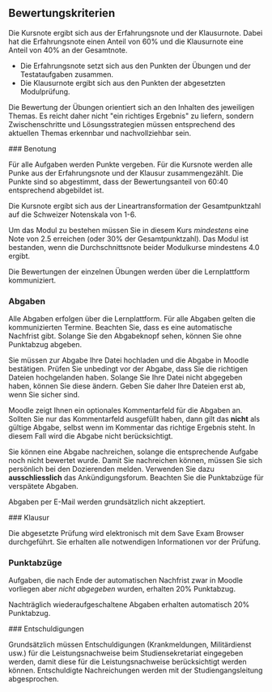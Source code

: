 ## Bewertungskriterien

Die Kursnote ergibt sich aus der Erfahrungsnote und der Klausurnote. Dabei hat die Erfahrungsnote einen Anteil von 60% und die Klausurnote eine Anteil von 40% an der Gesamtnote. 

- Die Erfahrungsnote setzt sich aus den Punkten der Übungen und der Testataufgaben zusammen.
- Die Klausurnote ergibt sich aus den Punkten der abgesetzten Modulprüfung. 

Die Bewertung der Übungen orientiert sich an den Inhalten des jeweiligen Themas. Es reicht daher nicht "ein richtiges Ergebnis" zu liefern, sondern Zwischenschritte und Lösungsstrategien müssen entsprechend des aktuellen Themas erkennbar und nachvollziehbar sein. 

### Benotung

Für alle Aufgaben werden Punkte vergeben. Für die Kursnote werden alle Punke aus der Erfahrungsnote und der Klausur zusammengezählt. Die Punkte sind so abgestimmt, dass der Bewertungsanteil von 60:40 entsprechend abgebildet ist.

Die Kursnote ergibt sich aus der Lineartransformation der Gesamtpunktzahl auf die Schweizer Notenskala von 1-6.

Um das Modul zu bestehen müssen Sie in diesem Kurs *mindestens* eine Note von 2.5 erreichen (oder 30% der Gesamtpunktzahl). Das Modul ist bestanden, wenn die Durchschnittsnote beider Modulkurse mindestens 4.0 ergibt.

Die Bewertungen der einzelnen Übungen werden über die Lernplattform kommuniziert. 

### Abgaben

Alle Abgaben erfolgen über die Lernplattform. Für alle Abgaben gelten die kommunizierten Termine. Beachten Sie, dass es eine automatische Nachfrist gibt. Solange Sie den Abgabeknopf sehen, können Sie ohne Punktabzug abgeben. 

Sie müssen zur Abgabe Ihre Datei hochladen und die Abgabe in Moodle bestätigen. Prüfen Sie unbedingt vor der Abgabe, dass Sie die richtigen Dateien  hochgelanden haben. Solange Sie Ihre Datei nicht abgegeben haben, können Sie diese ändern. Geben Sie daher Ihre Dateien erst ab, wenn Sie sicher sind.

Moodle zeigt Ihnen ein optionales Kommentarfeld für die Abgaben an. Sollten Sie nur das Kommentarfeld ausgefüllt haben, dann gilt das **nicht** als gültige Abgabe, selbst wenn im Kommentar das richtige Ergebnis steht. In diesem Fall wird die Abgabe nicht berücksichtigt. 

Sie können eine Abgabe nachreichen, solange die entsprechende Aufgabe noch nicht bewertet wurde. Damit Sie nachreichen können, müssen Sie sich persönlich bei den Dozierenden melden. Verwenden Sie dazu **ausschliesslich** das Ankündigungsforum. Beachten Sie die Punktabzüge für verspätete Abgaben.

Abgaben per E-Mail werden grundsätzlich nicht akzeptiert.

### Klausur

Die abgesetzte Prüfung wird elektronisch mit dem Save Exam Browser durchgeführt. Sie erhalten alle notwendigen Informationen vor der Prüfung.

### Punktabzüge 

Aufgaben, die nach Ende der automatischen Nachfrist zwar in Moodle vorliegen aber *nicht abgegeben* wurden, erhalten 20% Punktabzug.

Nachträglich wiederaufgeschaltene Abgaben erhalten automatisch 20% Punktabzug.

### Entschuldigungen 

Grundsätzlich müssen Entschuldigungen (Krankmeldungen, Militärdienst usw.) für die Leistungsnachweise beim Studiensekretariat eingegeben werden, damit diese für die Leistungsnachweise berücksichtigt werden können. Entschuldigte Nachreichungen werden mit der Studiengangsleitung abgesprochen. 
